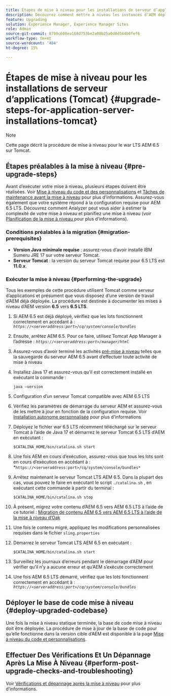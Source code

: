 ```yaml
---
title: Étapes de mise à niveau pour les installations de serveur d’applications (Tomcat)
description: Découvrez comment mettre à niveau les instances d’AEM déployées via Tomcat.
feature: Upgrading
solution: Experience Manager, Experience Manager Sites
role: Admin
source-git-commit: 8798c608ea168d753be2a08b25a0d0d344b0fef6
workflow-type: tm+mt
source-wordcount: '484'
ht-degree: 15%

---
```


# Étapes de mise à niveau pour les installations de serveur d’applications (Tomcat) {#upgrade-steps-for-application-server-installations-tomcat}

>[!NOTE]
>
>Cette page décrit la procédure de mise à niveau pour le war LTS AEM 6.5 sur Tomcat.

## Étapes préalables à la mise à niveau {#pre-upgrade-steps}

Avant d’exécuter votre mise à niveau, plusieurs étapes doivent être réalisées. Voir [Mise à niveau du code et des personnalisations](/help/sites-deploying/upgrading-code-and-customizations.md) et [Tâches de maintenance avant la mise à niveau](/help/sites-deploying/pre-upgrade-maintenance-tasks.md) pour plus d’informations. Assurez-vous également que votre système répond à la configuration requise pour AEM 6.5 LTS. Découvrez comment Analyzer peut vous aider à estimer la complexité de votre mise à niveau et planifiez une mise à niveau (voir [ Planification de la mise à niveau ](/help/sites-deploying/upgrade-planning.md) pour plus d’informations).

### Conditions préalables à la migration {#migration-prerequisites}

* **Version Java minimale requise** : assurez-vous d’avoir installé IBM Sumeru JRE 17 sur votre serveur Tomcat.
* **Serveur Tomcat** : la version du serveur Tomcat requise pour 6.5 LTS est **11.0.x**.

### Exécuter la mise à niveau {#performing-the-upgrade}

Tous les exemples de cette procédure utilisent Tomcat comme serveur d’applications et présument que vous disposez d’une version de travail d’AEM déjà déployée. La procédure est destinée à documenter les mises à niveau d’AEM version **6.5** vers **6.5 LTS**.

1. Si AEM 6.5 est déjà déployé, vérifiez que les lots fonctionnent correctement en accédant à : *`https://<serveraddress:port>/cq/system/console/bundles`*
1. Ensuite, arrêtez AEM 6.5. Pour ce faire, utilisez Tomcat App Manager à l’adresse : *`https://<serveraddress:port>/manager/html`*
1. Assurez-vous d’avoir terminé les activités [pré-mise à niveau](#pre-upgrade-steps) telles que la sauvegarde du serveur AEM 6.5 avant d’effectuer toute activité de mise à niveau
1. Installez Java 17 et assurez-vous qu’il est correctement installé en exécutant la commande :

   ```
   java –version
   ```

1. Configuration d’un serveur Tomcat compatible avec AEM 6.5 LTS
1. Vérifiez les paramètres de démarrage du serveur AEM et assurez-vous de les mettre à jour en fonction de la configuration requise. Voir [Installation autonome personnalisée](/help/sites-deploying/custom-standalone-install.md) pour plus d’informations
1. Déployez le fichier war 6.5 LTS récemment téléchargé sur le serveur Tomcat à l’aide de Java 17 et démarrez le serveur Tomcat 6.5 LTS d’AEM en exécutant :

   ```
   $CATALINA_HOME/bin/catalina.sh start
   ```

1. Une fois AEM en cours d’exécution, assurez-vous que tous les lots sont en cours d’exécution en accédant à : *`https://<serveraddress:port>/cq/system/console/bundles*`
1. Arrêtez maintenant le serveur Tomcat LTS AEM 6.5. Dans la plupart des cas, vous pouvez le faire en exécutant le script `./catalina.sh` , en exécutant cette commande à partir du terminal :

   ```
   $CATALINA_HOME/bin/catalina.sh stop
   ```

1. À présent, migrez votre contenu d’AEM 6.5 vers AEM 6.5 LTS à l’aide de ce tutoriel : [Migration de contenu AEM 6.5 vers AEM 6.5 LTS à l’aide de la mise à niveau d’Oak](/help/sites-deploying/aem-65-to-aem-65lts-content-migration-using-oak-upgrade.md)
1. Une fois le contenu migré, appliquez les modifications personnalisées requises dans le fichier `sling.properties`
1. Démarrez le serveur Tomcat LTS AEM 6.5 en exécutant :

   ```
   $CATALINA_HOME/bin/catalina.sh start
   ```

1. Surveillez les journaux d’erreurs pendant le démarrage d’AEM pour vérifier qu’il n’y a aucune erreur et qu’AEM s’exécute correctement
1. Une fois AEM 6.5 LTS démarré, vérifiez que les lots fonctionnent correctement en accédant à : *`https://<serveraddress:port>/cq/system/console/bundles`*

## Déployer le base de code mise à niveau {#deploy-upgraded-codebase}

Une fois la mise à niveau statique terminée, la base de code mise à niveau doit être déployée. La procédure de mise à jour de la base de code pour qu’elle fonctionne dans la version cible d’AEM est disponible à la page [Mise à niveau du code et personnalisations](/help/sites-deploying/upgrading-code-and-customizations.md).

## Effectuer Des Vérifications Et Un Dépannage Après La Mise À Niveau {#perform-post-upgrade-checks-and-troubleshooting}

Voir [Vérifications et dépannage après la mise à niveau](/help/sites-deploying/post-upgrade-checks-and-troubleshooting.md) pour plus d’informations.